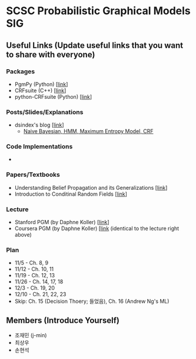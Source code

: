 # SCSC Probabilistic Graphical Models SIG

## Useful Links (Update useful links that you want to share with everyone)

### Packages
- PgmPy (Python) [[link](http://pgmpy.org/)]
- CRFsuite (C++) [[link](http://www.chokkan.org/software/crfsuite/)]
- python-CRFsuite (Python) [[link](https://python-crfsuite.readthedocs.io/en/latest)]

### Posts/Slides/Explanations
- dsindex's blog [[link](http://dsindex.github.io/)]
  - [Naive Bayesian, HMM, Maximum Entropy Model, CRF](https://github.com/dsindex/blog/wiki/%5Bstatistics%5D-Naive-Bayesian,-HMM,-Maximum-Entropy-Model,-CRF)

### Code Implementations
- 

### Papers/Textbooks
- Understanding Belief Propagation and its Generalizations [[link](http://www.merl.com/publications/docs/TR2001-22.pdf)]
- Introduction to Conditinal Random Fields [[link](http://homepages.inf.ed.ac.uk/csutton/publications/crftut-fnt.pdf)]


### Lecture
- Stanford PGM (by Daphne Koller) [[link](https://www.youtube.com/playlist?list=PL50E6E80E8525B59C)]
- Coursera PGM (by Daphne Koller) [[link](https://www.coursera.org/learn/probabilistic-graphical-models/) (identical to the lecture right above)

### Plan
- 11/5  - Ch. 8, 9
- 11/12 - Ch. 10, 11
- 11/19 - Ch. 12, 13
- 11/26 - Ch. 14, 17, 18
- 12/3  - Ch. 19, 20
- 12/10 - Ch. 21, 22, 23
- Skip: Ch. 15 (Decision Thoery; 들었음),  Ch. 16 (Andrew Ng's ML)




## Members (Introduce Yourself)
- 조재민 (j-min)
- 최상우
- 손현석
